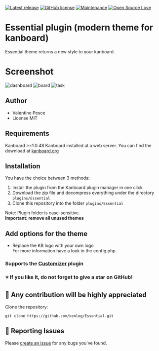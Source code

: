 [![Latest release](https://img.shields.io/github/release/kenlog/Essential.svg)](https://github.com/kenlog/Essential/releases)
[![GitHub license](https://img.shields.io/github/license/Naereen/StrapDown.js.svg)](https://github.com/kenlog/Essential/blob/master/LICENSE)
[![Maintenance](https://img.shields.io/badge/Maintained%3F-yes-green.svg)](https://github.com/kenlog/Essential/graphs/contributors)
[![Open Source Love](https://badges.frapsoft.com/os/v1/open-source.svg?v=103)]()

# Essential plugin (modern theme for kanboard)

Essential theme returns a new style to your kanboard.

# Screenshot
![dashboard](https://user-images.githubusercontent.com/11728231/50735758-2f7cbc00-11b4-11e9-940a-12586a7f2493.png)
![board](https://user-images.githubusercontent.com/11728231/50735759-31df1600-11b4-11e9-91d5-aee216dc7e74.png)
![task](https://user-images.githubusercontent.com/11728231/50735761-34417000-11b4-11e9-93ef-e5bec9f22c03.png)

Author
------------
- Valentino Pesce
- License MIT

Requirements
------------
Kanboard >=1.0.48 
Kanboard installed at a web server.
You can find the download at [kanboard.org](https://kanboard.org/)

Installation
------------
You have the choice between 3 methods:

1. Install the plugin from the Kanboard plugin manager in one click
2. Download the zip file and decompress everything under the directory `plugins/Essential`
3. Clone this repository into the folder `plugins/Essential`

Note: Plugin folder is case-sensitive.  
**Important: remove all unused themes**

Add options for the theme
------------
- Replace the KB logo with your own logo  
For more information have a look in the config.php  
### Supports the [Customizer](https://github.com/creecros/Customizer) plugin

### :star: If you like it, do not forget to give a star on GitHub!

:construction_worker: Any contribution will be highly appreciated
------------
Clone the repository: 
```console 
git clone https://github.com/kenlog/Essential.git
```
:bug: Reporting Issues
------------
Please [create an issue](https://github.com/kenlog/Essential/issues) for any bugs you've found.
